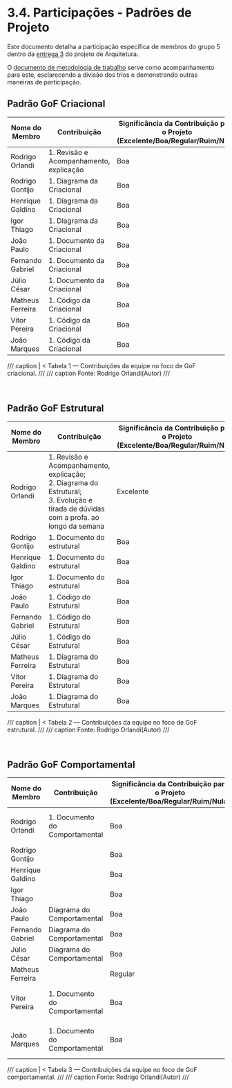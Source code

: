 # 3.4. Participações - Padrões de Projeto

Este documento detalha a participação específica de membros do grupo 5 dentro da [entrega 3](/PadroesDeProjeto/3.PadroesDeProjeto.md) do projeto de Arquitetura.

O [documento de metodologia de trabalho](/PadroesDeProjeto/Iniciativas%20extras/metodologia_trabalho.md) serve como acompanhamento para este, esclarecendo a divisão dos trios e demonstrando outras maneiras de participação.

## Padrão GoF Criacional

|Nome do Membro | Contribuição | Significância da Contribuição para o Projeto (Excelente/Boa/Regular/Ruim/Nula) | Comprobatórios Claros (com link) |
|---------------|--------------|--------------------------------------------------------------------------------|---------------------------|
| Rodrigo Orlandi | 1. Revisão e Acompanhamento, explicação  |  Boa  | 1. [Vídeo](https://youtu.be/NbXL1LcF4bg)  |
| Rodrigo Gontijo  | 1. Diagrama da Criacional  |  Boa  |  |
| Henrique Galdino | 1. Diagrama da Criacional |  Boa  |   |
| Igor Thiago     | 1. Diagrama da Criacional  | Boa  |  |
| João Paulo       | 1. Documento da Criacional |  Boa  |   |
| Fernando Gabriel | 1. Documento da Criacional | Boa  |  |
| Júlio César      | 1. Documento da Criacional | Boa  |    |
| Matheus Ferreira | 1. Código da Criacional |  Boa | 1. [Commit](https://github.com/UnBArqDsw2025-1-Turma02/2025.1-T02_G5_BackSeat_Entrega_03/commit/3ac913ffd1ade4e39b0c521409fa037a6054f076)   |
| Vitor Pereira    |  1. Código da Criacional  | Boa   | 1. [Commit](https://github.com/UnBArqDsw2025-1-Turma02/2025.1-T02_G5_BackSeat_Entrega_03/commit/3ac913ffd1ade4e39b0c521409fa037a6054f076)    |
| João Marques   |  1. Código da Criacional | Boa | 1. [Commit](https://github.com/UnBArqDsw2025-1-Turma02/2025.1-T02_G5_BackSeat_Entrega_03/commit/3ac913ffd1ade4e39b0c521409fa037a6054f076)    |



/// caption | <
Tabela 1 — Contribuições da equipe no foco de GoF criacional.
///
/// caption
Fonte: Rodrigo Orlandi(Autor)
///

<br>




## Padrão GoF Estrutural

|Nome do Membro | Contribuição | Significância da Contribuição para o Projeto (Excelente/Boa/Regular/Ruim/Nula) | Comprobatórios Claros (com link) |
|---------------|--------------|--------------------------------------------------------------------------------|---------------------------|
| Rodrigo Orlandi | 1. Revisão e Acompanhamento, explicação; <br> 2. Diagrama do Estrutural; <br> 3. Evolução e tirada de dúvidas com a profa. ao longo da semana  | Excelente | 1. [Reunião de 01/06](https://drive.google.com/file/d/132QnpOtxkcI-bXULhDmZ5KISP7xsOlv_/view?usp=sharing), [Diagrama de exemplo do paint](https://drive.google.com/drive/folders/10HHdeZDnCytkhB76VC8qhb-y9j3b7Z-F) <br> 2. [Commit](); <br> 3. [Comprovante](https://drive.google.com/file/d/1xQV1a4kHRTzd4CWxR5n238I6DEJsQ2AS/view?usp=sharing) |
| Rodrigo Gontijo  | 1. Documento do estrutural |  Boa  |  |
| Henrique Galdino | 1. Documento do estrutural |  Boa  |   |
| Igor Thiago     | 1. Documento do estrutural  | Boa  |  |
| João Paulo       | 1. Código do Estrutural |  Boa  | 1. [Commit](https://github.com/UnBArqDsw2025-1-Turma02/2025.1-T02_G5_BackSeat_Entrega_03/commit/4baeaad946344a3c5b21be48f8c86f5f833ceb12)  |
| Fernando Gabriel | 1. Código do Estrutural | Boa  | 1. [Commit](https://github.com/UnBArqDsw2025-1-Turma02/2025.1-T02_G5_BackSeat_Entrega_03/commit/4baeaad946344a3c5b21be48f8c86f5f833ceb12)  |
| Júlio César      | 1. Código do Estrutural | Boa  |  1. [Commit](https://github.com/UnBArqDsw2025-1-Turma02/2025.1-T02_G5_BackSeat_Entrega_03/commit/4baeaad946344a3c5b21be48f8c86f5f833ceb12)   |
| Matheus Ferreira | 1. Diagrama do Estrutural   | Boa | 1. [Commit]()  |
| Vitor Pereira    | 1. Diagrama do Estrutural   | Boa | 1. [Commit]()  |
| João Marques     | 1. Diagrama do Estrutural   | Boa | 1. [Commit]()  |


/// caption | <
Tabela 2 — Contribuições da equipe no foco de GoF estrutural.
///
/// caption
Fonte: Rodrigo Orlandi(Autor)
///

<br>



## Padrão GoF Comportamental

|Nome do Membro | Contribuição | Significância da Contribuição para o Projeto (Excelente/Boa/Regular/Ruim/Nula) | Comprobatórios Claros (com link) |
|---------------|--------------|--------------------------------------------------------------------------------|---------------------------|
| Rodrigo Orlandi | 1. Documento do Comportamental  |  Boa  | 1.[Commit](https://github.com/UnBArqDsw2025-1-Turma02/2025.1-T02_G5_BackSeat_Entrega_03/commit/61b9dcb8eb411909d94e98556ca140c237e74bdb), [comprovante de chamada no discord](https://drive.google.com/file/d/1gAjrHWc7NLCd3T6PnAVPaAzfqi_U6VHp/view?usp=sharing) |
| Rodrigo Gontijo  |  |  Boa  |  |
| Henrique Galdino |  |  Boa  |   |
| Igor Thiago     |   | Boa  |  |
| João Paulo       | Diagrama do Comportamental |  Boa  | 1. [Commit](https://github.com/UnBArqDsw2025-1-Turma02/2025.1-T02_G5_BackSeat_Entrega_03/commit/914109d69fd468d27b0a09205ab792525cba63b9)  |
| Fernando Gabriel |  Diagrama do Comportamental | Boa  |  1. [Commit](https://github.com/UnBArqDsw2025-1-Turma02/2025.1-T02_G5_BackSeat_Entrega_03/commit/914109d69fd468d27b0a09205ab792525cba63b9)  |
| Júlio César      |  Diagrama do Comportamental | Boa  |   1. [Commit](https://github.com/UnBArqDsw2025-1-Turma02/2025.1-T02_G5_BackSeat_Entrega_03/commit/914109d69fd468d27b0a09205ab792525cba63b9)   |
| Matheus Ferreira |  |  Regular |    |
| Vitor Pereira    | 1. Documento do Comportamental  | Boa   |  1.[Commit](https://github.com/UnBArqDsw2025-1-Turma02/2025.1-T02_G5_BackSeat_Entrega_03/commit/61b9dcb8eb411909d94e98556ca140c237e74bdb), [comprovante de chamada no discord](https://drive.google.com/file/d/1gAjrHWc7NLCd3T6PnAVPaAzfqi_U6VHp/view?usp=sharing) |
| João Marques   | 1. Documento do Comportamental | Boa | 1.[Commit](https://github.com/UnBArqDsw2025-1-Turma02/2025.1-T02_G5_BackSeat_Entrega_03/commit/61b9dcb8eb411909d94e98556ca140c237e74bdb), [comprovante de chamada no discord](https://drive.google.com/file/d/1gAjrHWc7NLCd3T6PnAVPaAzfqi_U6VHp/view?usp=sharing)  |



/// caption | <
Tabela 3 — Contribuições da equipe no foco de GoF comportamental.
///
/// caption
Fonte: Rodrigo Orlandi(Autor)
///

<br>

